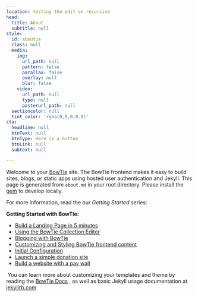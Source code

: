 ```yaml
---
location: testing the edit on recursive
head:
  title: About
  subtitle: null
style:
  id: aboutus
  class: null
  media:
    img:
      url_path: null
      pattern: false
      parallax: false
      overlay: null
      blur: false
    video:
      url_path: null
      type: null
      posterurl_path: null
  sectioncolor: null
  tint_color: 'rgba(0,0,0,0.0)'
cta:
  headline: null
  btnText: null
  btnType: Here is a button
  btnLink: null
  subtext: null

---
```




Welcome to your [BowTie](https://bowtie.io)  site. The BowTie frontend makes it easy to build sites, blogs, or static apps using hosted user authentication and Jekyll. This page is generated from `about.md` in your root directory. Please install the [gem](https://github.com/bowtie-io/bowtie-iobowtie-io) to develop locally.
​

For more information, read the our _Getting Started_ series:
​

**Getting Started with BowTie:**
​

  - [Build a Landing Page in 5 minutes](https://bowtie.io/help/building-static-website-with-jekyll/)
  - [Using the BowTie Collection Editor](https://bowtie.io/help/working-with-jekyll-collections-bowtie/)
  - [Blogging with BowTie](https://bowtie.io/help/blogging-with-bowtie/)
  - [Customizing and Styling BowTie frontend content](https://bowtie.io/help/style-customize-bowtie-frontend/)
  - [Initial Configuration](https://bowtie.io/help/bowtie-site-configuration/)
  - [Launch a simple donation site](https://bowtie.io/help/static-donation-site-with-stripe/)
  - [Build a website with a pay wall](https://bowtie.io/help/jekyll-site-with-paywall/)

​
You can learn more about customizing your templates and theme by reading the [BowTie Docs](https://bowtie.io/docs) , as well as basic Jekyll usage documentation at [jekyllrb.com](http://jekyllrb.com/)
​


